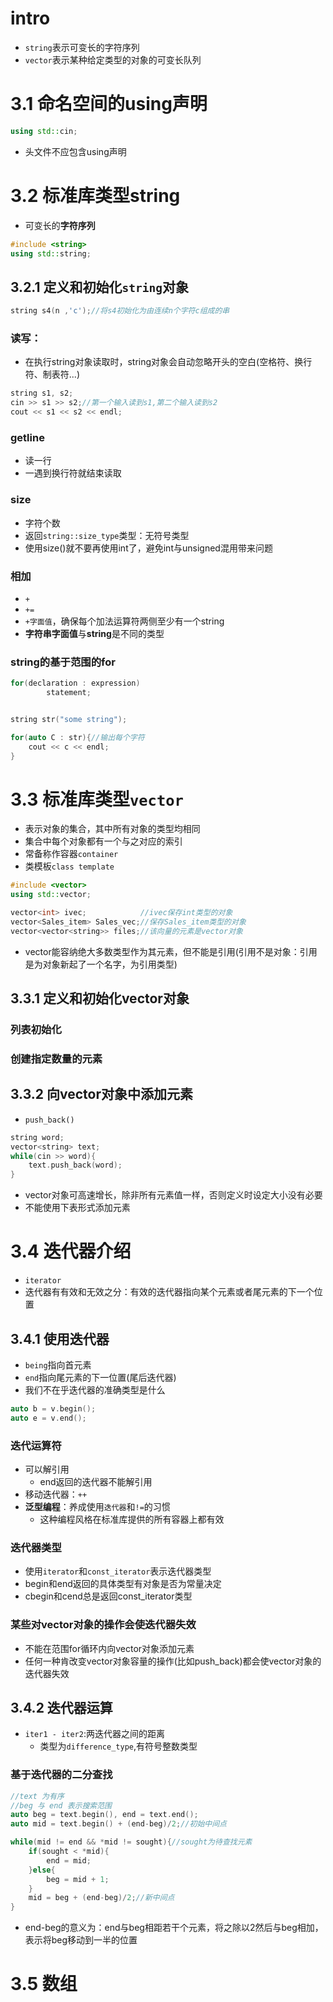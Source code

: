 # intro 
- `string`表示可变长的字符序列
- `vector`表示某种给定类型的对象的可变长队列

# 3.1 命名空间的using声明
```cpp
using std::cin;
```
- 头文件不应包含using声明

# 3.2 标准库类型string
- 可变长的**字符序列**
```cpp
#include <string>
using std::string;
```

## 3.2.1 定义和初始化`string`对象
```cpp
string s4(n ,'c');//将s4初始化为由连续n个字符c组成的串
```
### 读写：
- 在执行string对象读取时，string对象会自动忽略开头的空白(空格符、换行符、制表符...)
```cpp
string s1, s2;
cin >> s1 >> s2;//第一个输入读到s1,第二个输入读到s2
cout << s1 << s2 << endl;
```
###  getline
- 读一行
- 一遇到换行符就结束读取

### size
- 字符个数
- 返回`string::size_type`类型：无符号类型
- 使用size()就不要再使用int了，避免int与unsigned混用带来问题

### 相加
- `+`
- `+=`
- `+字面值`，确保每个加法运算符两侧至少有一个string
- **字符串字面值**与**string**是不同的类型

### string的基于范围的for
```cpp
for(declaration : expression)
        statement;


string str("some string");

for(auto C : str){//输出每个字符
    cout << c << endl;  
}
```

# 3.3 标准库类型`vector`
- 表示对象的集合，其中所有对象的类型均相同
- 集合中每个对象都有一个与之对应的索引
- 常备称作容器`container`
- 类模板`class template`

```cpp
#include <vector>
using std::vector;

vector<int> ivec;            //ivec保存int类型的对象
vector<Sales_item> Sales_vec;//保存Sales_item类型的对象
vector<vector<string>> files;//该向量的元素是vector对象
```

- vector能容纳绝大多数类型作为其元素，但不能是引用(引用不是对象：引用是为对象新起了一个名字，为引用类型)


## 3.3.1 定义和初始化vector对象
### 列表初始化
### 创建指定数量的元素

## 3.3.2 向vector对象中添加元素
- `push_back()`
```cpp
string word;
vector<string> text;
while(cin >> word){
    text.push_back(word);
}
```

- vector对象可高速增长，除非所有元素值一样，否则定义时设定大小没有必要
- 不能使用下表形式添加元素

# 3.4 迭代器介绍
- `iterator`
- 迭代器有有效和无效之分：有效的迭代器指向某个元素或者尾元素的下一个位置

## 3.4.1 使用迭代器
- `being`指向首元素
- `end`指向尾元素的下一位置(尾后迭代器)
- 我们不在乎迭代器的准确类型是什么
```cpp
auto b = v.begin();
auto e = v.end();
```
### 迭代运算符
- 可以解引用
    - end返回的迭代器不能解引用
- 移动迭代器：`++`
- **泛型编程**：养成使用`迭代器`和`!=`的习惯
    - 这种编程风格在标准库提供的所有容器上都有效

### 迭代器类型
- 使用`iterator`和`const_iterator`表示迭代器类型
- begin和end返回的具体类型有对象是否为常量决定
- cbegin和cend总是返回const_iterator类型

### 某些对vector对象的操作会使迭代器失效
- 不能在范围for循环内向vector对象添加元素
- 任何一种肯改变vector对象容量的操作(比如push_back)都会使vector对象的迭代器失效

## 3.4.2 迭代器运算
- `iter1 - iter2`:两迭代器之间的距离
    - 类型为`difference_type`,有符号整数类型

### 基于迭代器的二分查找
```cpp
//text 为有序
//beg 与 end 表示搜索范围
auto beg = text.begin(), end = text.end();
auto mid = text.begin() + (end-beg)/2;//初始中间点

while(mid != end && *mid != sought){//sought为待查找元素
    if(sought < *mid){
        end = mid;
    }else{
        beg = mid + 1;
    }
    mid = beg + (end-beg)/2;//新中间点
}
```
- end-beg的意义为：end与beg相距若干个元素，将之除以2然后与beg相加，表示将beg移动到一半的位置

# 3.5 数组


